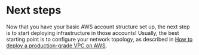 # Next steps

Now that you have your basic AWS account structure set up, the next step is to start deploying infrastructure in those
accounts! Usually, the best starting point is to configure your network topology, as described in
[How to deploy a production-grade VPC on AWS](../vpc/intro/what-youll-learn-in-this-guide.md).


<!-- ##DOCS-SOURCER-START
{"sourcePlugin":"Local File Copier","hash":"373d3f6f7727d8664a1cfbcdfe561495"}
##DOCS-SOURCER-END -->
